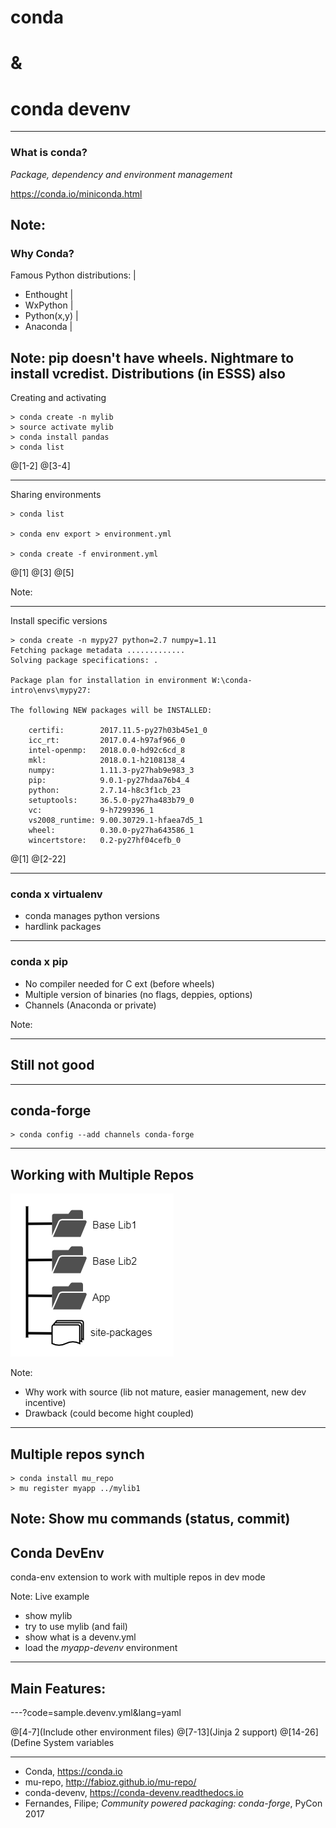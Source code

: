 # conda
# &
# conda devenv

---

### What is conda?

*Package, dependency and environment management*

https://conda.io/miniconda.html

Note:
---

### Why Conda?

Famous Python distributions: |
- Enthought |
- WxPython |
- Python(x,y) |
- Anaconda |

Note:
pip doesn't have wheels. Nightmare to install vcredist. Distributions (in ESSS) also
---

Creating and activating 
```shell
> conda create -n mylib
> source activate mylib
> conda install pandas
> conda list
```
@[1-2]
@[3-4]

---

Sharing environments

```shell
> conda list

> conda env export > environment.yml

> conda create -f environment.yml
```

@[1]
@[3]
@[5]

Note:

---

Install specific versions

```shell
> conda create -n mypy27 python=2.7 numpy=1.11
Fetching package metadata .............
Solving package specifications: .

Package plan for installation in environment W:\conda-intro\envs\mypy27:

The following NEW packages will be INSTALLED:

    certifi:        2017.11.5-py27h03b45e1_0
    icc_rt:         2017.0.4-h97af966_0
    intel-openmp:   2018.0.0-hd92c6cd_8
    mkl:            2018.0.1-h2108138_4
    numpy:          1.11.3-py27hab9e983_3
    pip:            9.0.1-py27hdaa76b4_4
    python:         2.7.14-h8c3f1cb_23
    setuptools:     36.5.0-py27ha483b79_0
    vc:             9-h7299396_1
    vs2008_runtime: 9.00.30729.1-hfaea7d5_1
    wheel:          0.30.0-py27ha643586_1
    wincertstore:   0.2-py27hf04cefb_0
```

@[1]
@[2-22]

---

### conda x virtualenv

- conda manages python versions
- hardlink packages

---

### conda x pip

<ul>
<li>No compiler needed for C ext <span class="fragment">(before wheels)</span></li>
<li>Multiple version of binaries (no flags, deppies, options)</li>
<li>Channels (Anaconda or private)</li>
</ul>

Note:

---

## Still not good

---

## conda-forge

```
> conda config --add channels conda-forge
```
---

## Working with Multiple Repos

![mu-repo](assets/mu-repo.png)

Note:
- Why work with source (lib not mature, easier management, new dev incentive)
- Drawback (could become hight coupled)
---

## Multiple repos synch

```shell
> conda install mu_repo
> mu register myapp ../mylib1
```

Note:
Show mu commands (status, commit)
---

## Conda DevEnv

conda-env extension to work with multiple repos in dev mode

Note:
Live example
- show mylib
- try to use mylib (and fail)
- show what is a devenv.yml
- load the *myapp-devenv* environment

---

## Main Features:

---?code=sample.devenv.yml&lang=yaml

@[4-7](Include other environment files)
@[7-13](Jinja 2 support)
@[14-26](Define System variables

---

- Conda, https://conda.io
- mu-repo, http://fabioz.github.io/mu-repo/
- conda-devenv, https://conda-devenv.readthedocs.io
- Fernandes, Filipe; *Community powered packaging: conda-forge*, PyCon 2017
